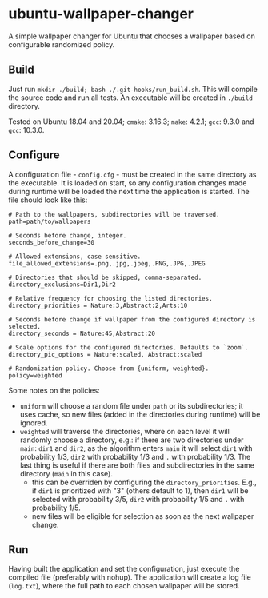 # ubuntu-wallpaper-changer

A simple wallpaper changer for Ubuntu that chooses a wallpaper based on configurable randomized policy.

## Build

Just run `mkdir ./build; bash ./.git-hooks/run_build.sh`.
This will compile the source code and run all tests. An executable will be created in `./build` directory.

Tested on Ubuntu 18.04 and 20.04; `cmake`: 3.16.3; `make`: 4.2.1; `gcc`: 9.3.0 and `gcc`: 10.3.0.

## Configure

A configuration file - `config.cfg` - must be created in the same directory as the executable. It is loaded on start, so any configuration changes made during runtime will be loaded the next time the application is started. 
The file should look like this:

```
# Path to the wallpapers, subdirectories will be traversed.
path=path/to/wallpapers

# Seconds before change, integer.
seconds_before_change=30

# Allowed extensions, case sensitive.
file_allowed_extensions=.png,.jpg,.jpeg,.PNG,.JPG,.JPEG

# Directories that should be skipped, comma-separated.
directory_exclusions=Dir1,Dir2

# Relative frequency for choosing the listed directories.
directory_priorities = Nature:3,Abstract:2,Arts:10

# Seconds before change if wallpaper from the configured directory is selected.
directory_seconds = Nature:45,Abstract:20

# Scale options for the configured directories. Defaults to `zoom`.
directory_pic_options = Nature:scaled, Abstract:scaled

# Randomization policy. Choose from {uniform, weighted}.
policy=weighted
```

Some notes on the policies:

- `uniform` will choose a random file under `path` or its subdirectories; it uses cache, so new files (added in the directories during runtime) will be ignored.
- `weighted` will traverse the directories, where on each level it will randomly choose a directory, e.g.: if there are two directories under `main`: `dir1` and `dir2`, as the algorithm enters `main` it will select `dir1` with probability 1/3, `dir2` with probability 1/3 and `.` with probability 1/3. The last thing is useful if there are both files and subdirectories in the same directory (`main` in this case).
  - this can be overriden by configuring the `directory_priorities`. E.g., if `dir1` is prioritized with "3" (others default to 1), then `dir1` will be selected with probability 3/5, `dir2` with probability 1/5 and `.` with probability 1/5.
  - new files will be eligible for selection as soon as the next wallpaper change. 

## Run

Having built the application and set the configuration, just execute the compiled file (preferably with nohup). The application will create a log file (`log.txt`), where the full path to each chosen wallpaper will be stored.
